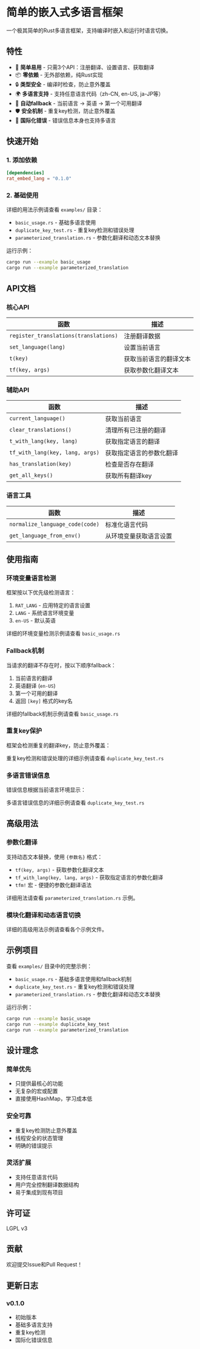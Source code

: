 # 简单的嵌入式多语言框架

一个极其简单的Rust多语言框架，支持编译时嵌入和运行时语言切换。

## 特性

- 🚀 **简单易用** - 只需3个API：注册翻译、设置语言、获取翻译
- 📦 **零依赖** - 无外部依赖，纯Rust实现
- 🔒 **类型安全** - 编译时检查，防止意外覆盖
- 🌍 **多语言支持** - 支持任意语言代码（zh-CN, en-US, ja-JP等）
- 🔄 **自动fallback** - 当前语言 → 英语 → 第一个可用翻译
- 🛡️ **安全机制** - 重复key检测，防止意外覆盖
- 💬 **国际化错误** - 错误信息本身也支持多语言

## 快速开始

### 1. 添加依赖

```toml
[dependencies]
rat_embed_lang = "0.1.0"
```

### 2. 基础使用

详细的用法示例请查看 `examples/` 目录：

- `basic_usage.rs` - 基础多语言使用
- `duplicate_key_test.rs` - 重复key检测和错误处理
- `parameterized_translation.rs` - 参数化翻译和动态文本替换

运行示例：
```bash
cargo run --example basic_usage
cargo run --example parameterized_translation
```

## API文档

### 核心API

| 函数 | 描述 |
|------|------|
| `register_translations(translations)` | 注册翻译数据 |
| `set_language(lang)` | 设置当前语言 |
| `t(key)` | 获取当前语言的翻译文本 |
| `tf(key, args)` | 获取参数化翻译文本 |

### 辅助API

| 函数 | 描述 |
|------|------|
| `current_language()` | 获取当前语言 |
| `clear_translations()` | 清理所有已注册的翻译 |
| `t_with_lang(key, lang)` | 获取指定语言的翻译 |
| `tf_with_lang(key, lang, args)` | 获取指定语言的参数化翻译 |
| `has_translation(key)` | 检查是否存在翻译 |
| `get_all_keys()` | 获取所有翻译key |

### 语言工具

| 函数 | 描述 |
|------|------|
| `normalize_language_code(code)` | 标准化语言代码 |
| `get_language_from_env()` | 从环境变量获取语言设置 |

## 使用指南

### 环境变量语言检测

框架按以下优先级检测语言：
1. `RAT_LANG` - 应用特定的语言设置
2. `LANG` - 系统语言环境变量
3. `en-US` - 默认英语

详细的环境变量检测示例请查看 `basic_usage.rs`

### Fallback机制

当请求的翻译不存在时，按以下顺序fallback：
1. 当前语言的翻译
2. 英语翻译 (`en-US`)
3. 第一个可用的翻译
4. 返回 `[key]` 格式的key名

详细的fallback机制示例请查看 `basic_usage.rs`

### 重复key保护

框架会检测重复的翻译key，防止意外覆盖：

重复key检测和错误处理的详细示例请查看 `duplicate_key_test.rs`

### 多语言错误信息

错误信息根据当前语言环境显示：

多语言错误信息的详细示例请查看 `duplicate_key_test.rs`

## 高级用法

### 参数化翻译

支持动态文本替换，使用 `{参数名}` 格式：

- `tf(key, args)` - 获取参数化翻译文本
- `tf_with_lang(key, lang, args)` - 获取指定语言的参数化翻译
- `tfm!` 宏 - 便捷的参数化翻译语法

详细用法请查看 `parameterized_translation.rs` 示例。

### 模块化翻译和动态语言切换

详细的高级用法示例请查看各个示例文件。

## 示例项目

查看 `examples/` 目录中的完整示例：

- `basic_usage.rs` - 基础多语言使用和fallback机制
- `duplicate_key_test.rs` - 重复key检测和错误处理
- `parameterized_translation.rs` - 参数化翻译和动态文本替换

运行示例：
```bash
cargo run --example basic_usage
cargo run --example duplicate_key_test
cargo run --example parameterized_translation
```

## 设计理念

### 简单优先
- 只提供最核心的功能
- 无复杂的宏或配置
- 直接使用HashMap，学习成本低

### 安全可靠
- 重复key检测防止意外覆盖
- 线程安全的状态管理
- 明确的错误提示

### 灵活扩展
- 支持任意语言代码
- 用户完全控制翻译数据结构
- 易于集成到现有项目

## 许可证

LGPL v3

## 贡献

欢迎提交Issue和Pull Request！

## 更新日志

### v0.1.0
- 初始版本
- 基础多语言支持
- 重复key检测
- 国际化错误信息